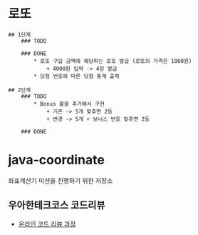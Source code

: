 # 로또
    ## 1단계
        ### TODO

        ### DONE
            * 로또 구입 금액에 해당하는 로또 발급 (로또의 가격은 1000원)
                + 4000원 입력 -> 4장 발급
            * 당첨 번호에 따른 당첨 통계 출력

    ## 2단계
        ### TODO
            * Bonus 볼을 추가해서 구현
                + 기존 -> 5개 맞추면 2등
                + 변경 -> 5개 + 보너스 번호 맞추면 2등

        ### DONE




# java-coordinate
좌표계산기 미션을 진행하기 위한 저장소

## 우아한테크코스 코드리뷰
* [온라인 코드 리뷰 과정](https://github.com/woowacourse/woowacourse-docs/blob/master/maincourse/README.md)
